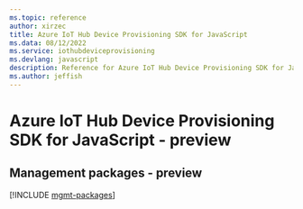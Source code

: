 ```yaml
---
ms.topic: reference
author: xirzec
title: Azure IoT Hub Device Provisioning SDK for JavaScript
ms.data: 08/12/2022
ms.service: iothubdeviceprovisioning
ms.devlang: javascript
description: Reference for Azure IoT Hub Device Provisioning SDK for JavaScript
ms.author: jeffish
---
```

# Azure IoT Hub Device Provisioning SDK for JavaScript - preview

## Management packages - preview
[!INCLUDE [mgmt-packages](iot-hub-device-provisioning-mgmt-index.md)]
